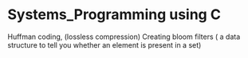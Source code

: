 # Systems_Programming using C

Huffman coding, (lossless compression)
Creating bloom filters ( a data structure to tell you whether an element is present in a set)
